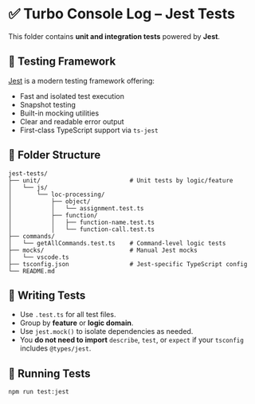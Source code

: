 # ✅ Turbo Console Log – Jest Tests

This folder contains **unit and integration tests** powered by **Jest**.

## 🧪 Testing Framework

[Jest](https://jestjs.io/) is a modern testing framework offering:

- Fast and isolated test execution
- Snapshot testing
- Built-in mocking utilities
- Clear and readable error output
- First-class TypeScript support via `ts-jest`

## 📁 Folder Structure

```
jest-tests/
├── unit/                         # Unit tests by logic/feature
│   └── js/
│       └── loc-processing/
│           ├── object/
│           │   └── assignment.test.ts
│           ├── function/
│           │   ├── function-name.test.ts
│           │   └── function-call.test.ts
├── commands/
│   └── getAllCommands.test.ts    # Command-level logic tests
├── mocks/                        # Manual Jest mocks
│   └── vscode.ts
├── tsconfig.json                 # Jest-specific TypeScript config
└── README.md
```

## 🧬 Writing Tests

- Use `.test.ts` for all test files.
- Group by **feature** or **logic domain**.
- Use `jest.mock()` to isolate dependencies as needed.
- You **do not need to import** `describe`, `test`, or `expect` if your `tsconfig` includes `@types/jest`.

## 🚀 Running Tests

```bash
npm run test:jest
```
